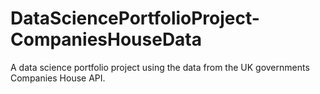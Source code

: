 # DataSciencePortfolioProject-CompaniesHouseData
A data science portfolio project using the data from the UK governments Companies House API.
